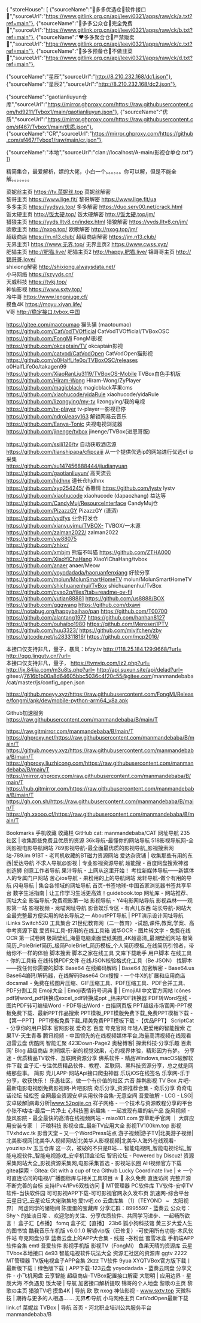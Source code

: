 {
"storeHouse": [
{"sourceName":"💚多多优选仓🍭软件接口🍭","sourceUrl":"https://www.gitlink.org.cn/api/leevi0321/apps/raw/ck/a.txt?ref=main"},
{"sourceName":"💛多多公众仓🍭完全免费🍭","sourceUrl":"https://www.gitlink.org.cn/api/leevi0321/apps/raw/ck/b.txt?ref=main"},
{"sourceName":"❤️多多聚合仓🍭严禁贩卖🍭","sourceUrl":"https://www.gitlink.org.cn/api/leevi0321/apps/raw/ck/c.txt?ref=main"},
{"sourceName":"💜多多预备仓🍭不做韭菜🍭","sourceUrl":"https://www.gitlink.org.cn/api/leevi0321/apps/raw/ck/d.txt?ref=main"},

{"sourceName":"星辰","sourceUrl":"http://8.210.232.168/dc1.json"},
{"sourceName":"星辰2","sourceUrl":"http://8.210.232.168/dc2.json"},

{"sourceName":"gaotianliuyun仓库","sourceUrl":"https://mirror.ghproxy.com/https://raw.githubusercontent.com/hd9211/Tvbox1/main/gaotianliuyun.json"},
{"sourceName":"优质","sourceUrl":"https://mirror.ghproxy.com/https://raw.githubusercontent.com/sf467/Tvbox1/main/优质.json"},
{"sourceName":"CR","sourceUrl":"https://mirror.ghproxy.com/https://github.com/sf467/Tvbox1/raw/main/cr.json"},

{"sourceName":"本地","sourceUrl":"clan://localhost/A-main/影视仓单仓.txt"}
]}


精简集合，最爱解析，嫖的大佬，小白一个。。。。。。你可以解，但是不能全解。。。。。。。                    

菜妮丝主页   https://tv.菜妮丝.top            菜妮丝解密              
黎哥主页     https://www.lige.fit/            黎哥解密     https://www.lige.fit/ua            
多多主页     https://yydsys.top/              多多解密     https://duo.serv00.net/crack.html            
饭太硬主页   http://饭太硬.top/               饭太硬解密   http://饭太硬.top/jm/            
猎狼主页     https://yyds.lltv8.cn/index.html 猎狼解密     https://yyds.lltv8.cn/jm/            
欧歌主页     http://nxog.top/                 欧歌解密     http://nxog.top/jm/            
超级商店     https://m.n13.club/              超级商店解密 https://jm.n13.club/              
无界主页1    https://www.无界.top/            无界主页2    https://www.cwss.xyz/              
肥猫主页     http://肥猫.live/                肥猫主页2    http://happy.肥猫.live/
锦哥哥主页   http://锦哥哥.love/            
shixiong解密 http://shixiong.alwaysdata.net/            
小马网络     https://szyyds.cn/     
天威科技     https://tvkj.top/    
神仙影视     https://www.sxtv.top/      
冷牛哥       https://www.lengniuge.cf/              
摸鱼4K       https://moyu.xiyan.life/              
V哥          http://稳定接口.tvbox.中国             


https://gitee.com/maotoumao                           猫头猫 (maotoumao)      
https://github.com/CatVodTVOfficial                   CatVodTVOfficial/TVBoxOSC               
https://github.com/FongMi                             FongMi影视   
https://github.com/okcaptain/TV                       okcaptain影视  
https://github.com/catvod/CatVodOpen                  CatVodOpen猫影视  
https://github.com/o0HalfLife0o/TVBoxOSC/releases     o0HalfLife0o/takagen99  
https://github.com/XiaoRanLiu3119/TVBoxOS-Mobile      TVBox白色手机版  
https://github.com/Hiram-Wong                         Hiram-Wong/ZyPlayer  
https://github.com/magicblack                         magicblack苹果cms   
https://github.com/xiaohucode/yidaRule                xiaohucode/yidaRule  
https://github.com/lizongying/my-tv                   lizongying/我的电视
https://github.com/tv-player                          tv-player一影视已停
https://github.com/ndroi/easy163                      解锁网易云音乐  
https://github.com/Eanya-Tonic                        央视电视浏览器
https://github.com/jinenge/tvbox                      jinenge/TVBox(进恩哥版)  

https://github.com/ssili126/tv                        自动获取酒店源 
https://github.com/tianshipapa/cfipcaiji              从一个提供优选ip的网站进行优选cf ip采集          
https://github.com/su147456888444/jiudianyuan
https://github.com/gaotianliuyun/                     高天流云    
https://github.com/hjdhnx                             道长仓hjdhnx   
https://github.com/xyq254245/                         香雅情 
https://github.com/lystv                              lystv   
https://github.com/xiaohucode                         xiaohucode (dapaozhang)  益达等
https://github.com/CandyMuj/ResourceInterface         CandyMuj仓  
https://github.com/PizazzGY                           PizazzGY (潇洒)  
https://github.com/yydfys                             业余打发仓   
https://github.com/xianyuyimu/TVBOX-                  TVBOX/一木源  
https://github.com/zalman2022/                        zalman2022  
https://github.com/yw88075            
https://github.com/zhixc/            
https://github.com/xmbjm                              熊猫不叫猫
https://github.com/ZTHA000            
https://github.com/XiaoYiChaHang                      XiaoYiChaHang/tvbox  
https://github.com/anaer                              anaer/Meow   
https://github.com/yoyodadada/haoruanfenxiang         好软分享    
https://github.com/molun/MolunSmartHomeTV             molun/MolunSmartHomeTV  
https://github.com/shichuanenhui/TvBox                shichuanenhui/TvBox  
https://github.com/cyao2q/files?tab=readme-ov-fil            
https://github.com/yutian88881
https://github.com/us8888/BOX
https://github.com/gggwang
https://github.com/dxawi
https://notabug.org/happybaihao/pan
https://github.com/T00700
https://github.com/alantang1977
https://github.com/hanhan8127       
https://github.com/ouhaibo1980
https://github.com/Meroser/IPTV
https://github.com/huu3323/
https://github.com/mlvjfchen/zby
https://gitcode.net/js283311816/
https://github.com/mcp2016/


本接口仅支持非凡，量子，暴风：bfzy.tv http://118.25.184.129:9668/?url= http://qgg.lingutv.cn/?url=            
本接口仅支持非凡，量子， https://tvmvip.com/lz2.php?url= http://jx.84jia.com/m3u8ts.php?url= http://api.suxun.site/api/delad?url=            
gitee://7616b1b00a8d64605bbc5036c4f20c55@gitee.com/manmandebaba/cat/master/js/config_open.json            

https://github.moeyy.xyz/https://raw.githubusercontent.com/FongMi/Release/fongmi/apk/dev/mobile-python-arm64_v8a.apk

Github加速服务 https://raw.githubusercontent.com/manmandebaba/B/main/T            

https://raw.gitmirror.com/manmandebaba/B/main/T            
https://ghproxy.net/https://raw.githubusercontent.com/manmandebaba/B/main/T            
https://github.moeyy.xyz/https://raw.githubusercontent.com/manmandebaba/B/main/T            
https://ghproxy.liuzhicong.com/https://raw.githubusercontent.com/manmandebaba/B/main/T            
https://mirror.ghproxy.com/raw.githubusercontent.com/manmandebaba/B/main/T            
https://hub.gitmirror.com/https://raw.githubusercontent.com/manmandebaba/B/main/T            
https://gh.con.sh/https://raw.githubusercontent.com/manmandebaba/B/main/T            
https://gh.xxooo.cf/https://raw.githubusercontent.com/manmandebaba/B/main/T            

Bookmarks
手机收藏
收藏栏
GitHub
cat: manmandebaba/CAT
网址导航
235社区 | 收集那些免费且优质的资源
36k导航-最懂你的网站导航
518影视导航网-全网影视电影导航网站
789影视导航-最全面最优质的影视导航_影视搜索网站-789.im
91BT - 老司机收藏的BT磁力资源网站
爱达杂货铺 | 收集那些有用的东西|爱达导航
不求人导航@影视 | 专业影视资源导航
超能搜 - 百度网盘搜索神器
创造狮 创意工作者导航
果汁导航 - 上网从这里开始！
考拉新媒体导航——新媒体人的专属门户网站
苦心ios导航 - 果粉用的上的导航网站
龙轩导航-做个有用的导航
闪电导航 | 集合各领域的网址导航
首页-书签地球-中国首家浏览器书签共享平台
数字生活指南 | 让工作学习生活更高效！guidebook.top
网址库 - 网站推荐、网址大全
影猫导航-免费观影第一站
影视导航 - Y4电影网站导航
影视森林——观影第一站
影视视频 - 龙喵网址导航
影音娱乐专区 - 有点儿东西
站长导航-网站大全最完整最方便实用的站长导航之一
AboutPPT导航 | PPT演示设计网址导航
iLinks
Switch520
工具集合
21世纪教育网（二一教育）-试题,课件,教案,学案、高中考资源下载
爱资料工具-好用的在线工具箱
诚华OCR - 图片转文字 - 免费在线OCR
第一试卷网
极简壁纸_海量电脑桌面壁纸美图_4K超高清_最潮壁纸网站
极简简历_PoleBrief简历_极简PoleBrief_简历模板_个人简历模板_在线简历引领者，带给你不一样的体验
脚本搜索
脚本之家在线工具
文库下载助手
用户脚本
在线工具 - 你的工具箱
在线转换PDF文件
在线JSON校验格式化工具（Be JSON）
找脚本——找任何你需要的脚本
Base64 在线编码解码 | Base64 加密解密 - Base64.us
Base64编码/解码器，在线解码Base64
Crx搜搜 - 一个牛X的扩展和应用商店
docsmall - 免费在线图片压缩、GIF压缩工具、PDF压缩工具、PDF合并工具、PDF分割工具
Emoji大全 | Emoji表情符号词典 📓 | EmojiAll中文官方网站
Icônes
pdf转word_pdf转换成excel_pdf转换成ppt _纬来PDF转换器
PDF转Word在线 - 图片PDF转可编辑Word - PDF导出Word - 白描网页版
PPT超级市场官网-PPT模板免费下载、最新PPT作品搜索
PPT模板_PPT模版免费下载_免费PPT模板下载 -【第一PPT】
PPT模板免费下载_精美免费PPT模板下载 -【优品PPT】
ScriptCat - 分享你的用户脚本
官网影视
爱奇艺
百度
夸克官网 年轻人更爱用的智能搜索
芒果TV-天生青春
腾讯视频 - 中国领先的在线视频媒体平台,海量高清视频在线观看
迅雷云盘
优酷网
智能汇聚
423Down-Page2
奥秘博客| 探索科技·分享乐趣
百素网' Blog
超级商店
刺桐娱乐-新的视觉效果，心的视界体验，精彩因为有梦。
分享迷 - 优质精品TV软件、互联网资源分享
佛系软件 - 精品Windows,macOS破解软件下载
盒子汇-专注优质精品软件、教程、互联网、黑科技资源分享，总之就是网络那些事。
简影
壳儿APP-网站Api接口爬虫神器
乐玩iOS在线签名
乐享网-乐于分享，收获快乐！
乐愚社区，做一个有价值的社区
六音
胖鸭影视 TV Box
片吧-最新电影电视剧免费影视网-片吧影院
奇乐分享_资源推荐合集 - 奇乐分享 奇奇电话论坛
轻松签
全网最全资源安卓实用软件合集-无意空间
吾爱破解 - LCG - LSG|安卓破解|病毒分析|www.52pojie.cn
祥子网络 - 一个技术与资源教程分享的平台
小张不咕咕-最后一片净土
心科技圈
新趣集 - 一起发现有趣的新产品
旋风视频 - 旋风影院 - 最全最快的高清在线视频网站 - miao101.com
野草助手官网 ｜ 大屏应用安装专家 ｜ 汗粮科技
影视仓库_最新TV应用大全
影视TV100km.top
影视TVxhdwc.tk
影音天堂 – 又一个WordPress站点
游子视频|游子TV|北美游子视频|北美影视网|北美华人视频网站|北美华人影视视频|北美华人海外在线观看-youzisp.tv
玉玉仓库
这一次，被破的不只是B站....
智能电视网_智能电视论坛_智能电视软件_智能电视游戏_安卓机顶盒论坛
智讯论坛 - Powered by Discuz!
资源采集网站大全_影视资源采集网,电影采集首选 - 影视站长圈
AH视频官方下载
gitea探索 - Gitea: Git with a cup of tea
Github Lucky Coordinate
live | ✯ 一个可直连访问的电视/广播图标库与相关工具项目 ✯ 🔕 永久免费 直连访问 完整开源 不断完善的台标 支持IPv4/IPv6双栈访问 🔕
MT管理器
PC软件库
TV软件-安卓TV软件-当快软件园
可可影视APP下载-可可影视官网永久发布页
凯速网-综合平台
云星日记_云星论坛大佬聚集地
爱tv吧.co
云盘库集
〔1〕〔TEYOND⠀~⠀太阳视界〕
阿虚同学的储物间
陈蛋蛋的宝藏库
分享汇群：8995597 - 蓝奏云
公众号：Shy丶的扯淡日常 、欢迎您的关注、分享优质软件、共同学习进步、一起畅所欲言！
盒子汇【点播】 fomq
盒子汇【直播】 23b6
狐小狗科技馆
黄三岁大爱人生的图书馆
酷我音乐车机版 v6.0.1.0 解锁vip版（已修复）-可使用所有功能-木风软件站
夸克网盘分享
蓝奏云盘上的APP大合集 - 线报 -券粉丝
蜜雪冰盒
手机端APP软件合集 emtl
吾爱软件
影视手机版
影视TV（FongMi）
鱼果天晴的资源库
云星TVbox本地接口 4e93
智能电视软件玩法大全
资源汇社区的资源库
ggtv 2222
MT管理器
TV版电视盒子APP合集 2kzz
TV软件 9yua
XYQTVBox官方版下载丨最新版下载丨绿色版下载丨APP下载-123云盘
yoyodadada - 蓝奏云网盘
分享文件 - 小飞机网盘
云享智能
超级商店-TVBox配置接口解密
大聪明 | 应用边界 - 星辰大海 不负遇见
饭太硬 | 导航
加密接口解析提取
锦哥的个人地盘
黎歌の主页
黎歌の主页
猎狼TV吧
摸鱼4K | 导航
欧 歌 nxog
神仙影视 - www.sxtv.top
天微科技 | 期待与更多的人相遇... ...
无界🌏导航
小马网络主页
CatVodOpen最新下载
link.cf
菜妮丝
TVBox | 导航
首页 - 河北职业培训公共服务平台
manmandebaba/B
